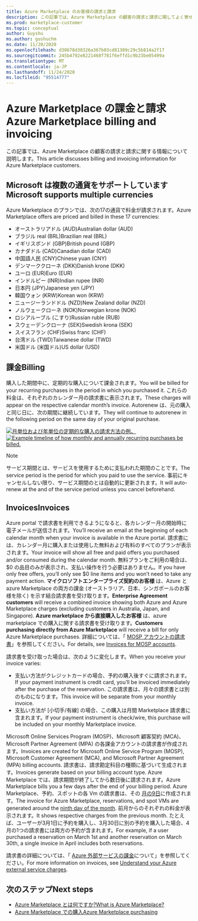 ```yaml
---
title: Azure Marketplace のお客様の請求と請求
description: この記事では、Azure Marketplace の顧客の請求と請求に関してよく寄せられる質問について説明します。
ms.prod: marketplace-customer
ms.topic: conceptual
author: Guyshu
ms.author: gushuchm
ms.date: 11/20/2020
ms.openlocfilehash: d30678d38326a367b03cd81309c29c5b814a2f17
ms.sourcegitcommit: 245b4792e8221468f781f6effd1c9b23be05499a
ms.translationtype: MT
ms.contentlocale: ja-JP
ms.lasthandoff: 11/24/2020
ms.locfileid: "95514777"
---
```

# <a name="azure-marketplace-billing-and-invoicing"></a><span data-ttu-id="8a443-103">Azure Marketplace の課金と請求</span><span class="sxs-lookup"><span data-stu-id="8a443-103">Azure Marketplace billing and invoicing</span></span>

<span data-ttu-id="8a443-104">この記事では、Azure Marketplace の顧客の請求と請求に関する情報について説明します。</span><span class="sxs-lookup"><span data-stu-id="8a443-104">This article discusses billing and invoicing information for Azure Marketplace customers.</span></span>

## <a name="microsoft-supports-multiple-currencies"></a><span data-ttu-id="8a443-105">Microsoft は複数の通貨をサポートしています</span><span class="sxs-lookup"><span data-stu-id="8a443-105">Microsoft supports multiple currencies</span></span>

<span data-ttu-id="8a443-106">Azure Marketplace のプランでは、次の17の通貨で料金が請求されます。</span><span class="sxs-lookup"><span data-stu-id="8a443-106">Azure Marketplace offers are priced and billed in these 17 currencies:</span></span>

- <span data-ttu-id="8a443-107">オーストラリアドル (AUD)</span><span class="sxs-lookup"><span data-stu-id="8a443-107">Australian dollar (AUD)</span></span>
- <span data-ttu-id="8a443-108">ブラジル real (BRL)</span><span class="sxs-lookup"><span data-stu-id="8a443-108">Brazilian real (BRL)</span></span>
- <span data-ttu-id="8a443-109">イギリスポンド (GBP)</span><span class="sxs-lookup"><span data-stu-id="8a443-109">British pound (GBP)</span></span>
- <span data-ttu-id="8a443-110">カナダドル (CAD)</span><span class="sxs-lookup"><span data-stu-id="8a443-110">Canadian dollar (CAD)</span></span>
- <span data-ttu-id="8a443-111">中国語人民 (CNY)</span><span class="sxs-lookup"><span data-stu-id="8a443-111">Chinese yuan (CNY)</span></span>
- <span data-ttu-id="8a443-112">デンマーククローネ (DKK)</span><span class="sxs-lookup"><span data-stu-id="8a443-112">Danish krone (DKK)</span></span>
- <span data-ttu-id="8a443-113">ユーロ (EUR)</span><span class="sxs-lookup"><span data-stu-id="8a443-113">Euro (EUR)</span></span>
- <span data-ttu-id="8a443-114">インドルピー (INR)</span><span class="sxs-lookup"><span data-stu-id="8a443-114">Indian rupee (INR)</span></span>
- <span data-ttu-id="8a443-115">日本円 (JPY)</span><span class="sxs-lookup"><span data-stu-id="8a443-115">Japanese yen (JPY)</span></span>
- <span data-ttu-id="8a443-116">韓国ウォン (KRW)</span><span class="sxs-lookup"><span data-stu-id="8a443-116">Korean won (KRW)</span></span>
- <span data-ttu-id="8a443-117">ニュージーランドドル (NZD)</span><span class="sxs-lookup"><span data-stu-id="8a443-117">New Zealand dollar (NZD)</span></span>
- <span data-ttu-id="8a443-118">ノルウェークローネ (NOK)</span><span class="sxs-lookup"><span data-stu-id="8a443-118">Norwegian krone (NOK)</span></span>
- <span data-ttu-id="8a443-119">ロシアルーブル (こすり)</span><span class="sxs-lookup"><span data-stu-id="8a443-119">Russian ruble (RUB)</span></span>
- <span data-ttu-id="8a443-120">スウェーデンクローナ (SEK)</span><span class="sxs-lookup"><span data-stu-id="8a443-120">Swedish krona (SEK)</span></span>
- <span data-ttu-id="8a443-121">スイスフラン (CHF)</span><span class="sxs-lookup"><span data-stu-id="8a443-121">Swiss franc (CHF)</span></span>
- <span data-ttu-id="8a443-122">台湾ドル (TWD)</span><span class="sxs-lookup"><span data-stu-id="8a443-122">Taiwanese dollar (TWD)</span></span>
- <span data-ttu-id="8a443-123">米国ドル (米国ドル)</span><span class="sxs-lookup"><span data-stu-id="8a443-123">US dollar (USD)</span></span>

## <a name="billing"></a><span data-ttu-id="8a443-124">課金</span><span class="sxs-lookup"><span data-stu-id="8a443-124">Billing</span></span>

<span data-ttu-id="8a443-125">購入した期間中に、定期的な購入について課金されます。</span><span class="sxs-lookup"><span data-stu-id="8a443-125">You will be billed for your recurring purchases in the period in which you purchased it.</span></span> <span data-ttu-id="8a443-126">これらの料金は、それぞれのカレンダー月の請求書に表示されます。</span><span class="sxs-lookup"><span data-stu-id="8a443-126">These charges will appear on the respective calendar month’s invoice.</span></span> <span data-ttu-id="8a443-127">Autorenew は、元の購入と同じ日に、次の期間に継続しています。</span><span class="sxs-lookup"><span data-stu-id="8a443-127">They will continue to autorenew in the following period on the same day of your original purchase.</span></span>

<span data-ttu-id="8a443-128">[![月単位および年単位の定期的な購入の請求方法の例。](media/billing/billing-charges-recurring.png)](media/billing/billing-charges-recurring.png#lightbox)</span><span class="sxs-lookup"><span data-stu-id="8a443-128">[![Example timeline of how monthly and annually recurring purchases be billed.](media/billing/billing-charges-recurring.png)](media/billing/billing-charges-recurring.png#lightbox)</span></span>

>[!NOTE]
> <span data-ttu-id="8a443-129">サービス期間とは、サービスを使用するために支払われた期間のことです。</span><span class="sxs-lookup"><span data-stu-id="8a443-129">The service period is the period for which you paid to use the service.</span></span> <span data-ttu-id="8a443-130">事前にキャンセルしない限り、サービス期間のとは自動的に更新されます。</span><span class="sxs-lookup"><span data-stu-id="8a443-130">It will auto-renew at the and of the service period unless you cancel beforehand.</span></span>

## <a name="invoices"></a><span data-ttu-id="8a443-131">Invoices</span><span class="sxs-lookup"><span data-stu-id="8a443-131">Invoices</span></span>

<span data-ttu-id="8a443-132">Azure portal で請求書を利用できるようになると、各カレンダー月の開始時に電子メールが送信されます。</span><span class="sxs-lookup"><span data-stu-id="8a443-132">You’ll receive an email at the beginning of each calendar month when your invoice is available in the Azure portal.</span></span> <span data-ttu-id="8a443-133">請求書には、カレンダー月に購入または使用した無料および有料のすべてのプランが表示されます。</span><span class="sxs-lookup"><span data-stu-id="8a443-133">Your invoice will show all free and paid offers you purchased and/or consumed during the calendar month.</span></span> <span data-ttu-id="8a443-134">無料プランをご利用の場合は、$0 の品目のみが表示され、支払い操作を行う必要はありません。</span><span class="sxs-lookup"><span data-stu-id="8a443-134">If you have only free offers, you’ll only see $0 line items and you won’t need to take any payment action.</span></span> <span data-ttu-id="8a443-135">**マイクロソフトエンタープライズ契約のお客様** は、Azure と azure Marketplace の両方の課金 (オーストラリア、日本、シンガポールのお客様を除く) を示す結合請求書を受け取ります。</span><span class="sxs-lookup"><span data-stu-id="8a443-135">**Enterprise Agreement customers** will receive a combined invoice showing both Azure and Azure Marketplace charges (excluding customers in Australia, Japan, and Singapore).</span></span> <span data-ttu-id="8a443-136">**Azure marketplace から直接購入したお客様** は、azure marketplace での購入に関する請求書を受け取ります。</span><span class="sxs-lookup"><span data-stu-id="8a443-136">**Customers purchasing directly from Azure Marketplace** will receive a bill for only Azure Marketplace purchases.</span></span> <span data-ttu-id="8a443-137">詳細については、「 [MOSP アカウントの請求書](/azure/cost-management-billing/understand/download-azure-invoice#invoices-for-mosp-billing-accounts)」を参照してください。</span><span class="sxs-lookup"><span data-stu-id="8a443-137">For details, see [Invoices for MOSP accounts](/azure/cost-management-billing/understand/download-azure-invoice#invoices-for-mosp-billing-accounts).</span></span>

<span data-ttu-id="8a443-138">請求書を受け取った場合は、次のように変化します。</span><span class="sxs-lookup"><span data-stu-id="8a443-138">When you receive your invoice varies:</span></span>

- <span data-ttu-id="8a443-139">支払い方法がクレジットカードの場合、予約の購入後すぐに請求されます。</span><span class="sxs-lookup"><span data-stu-id="8a443-139">If your payment instrument is credit card, you’ll be invoiced immediately after the purchase of the reservation.</span></span> <span data-ttu-id="8a443-140">この請求書は、月々の請求書とは別のものになります。</span><span class="sxs-lookup"><span data-stu-id="8a443-140">This invoice will be separate from your monthly invoice.</span></span>
- <span data-ttu-id="8a443-141">支払い方法が [小切手/有線] の場合、この購入は月間 Marketplace 請求書に含まれます。</span><span class="sxs-lookup"><span data-stu-id="8a443-141">If your payment instrument is check/wire, this purchase will be included on your monthly Marketplace invoice.</span></span>

<span data-ttu-id="8a443-142">Microsoft Online Services Program (MOSP)、Microsoft 顧客契約 (MCA)、Microsoft Partner Agreement (MPA) の各課金アカウントの請求書が作成されます。</span><span class="sxs-lookup"><span data-stu-id="8a443-142">Invoices are created for Microsoft Online Service Program (MOSP), Microsoft Customer Agreement (MCA), and Microsoft Partner Agreement (MPA) billing accounts.</span></span> <span data-ttu-id="8a443-143">請求書は、請求勘定科目の種類に基づいて生成されます。</span><span class="sxs-lookup"><span data-stu-id="8a443-143">Invoices generate based on your billing account type.</span></span> <span data-ttu-id="8a443-144">Azure Marketplace では、請求期間が終了してから数日後に請求されます。</span><span class="sxs-lookup"><span data-stu-id="8a443-144">Azure Marketplace bills you a few days after the end of your billing period.</span></span> <span data-ttu-id="8a443-145">Azure Marketplace、予約、スポットの各 Vm の請求書は、その [月の9日](/azure/cost-management-billing/understand/download-azure-invoice#invoices-for-mosp-billing-accounts)に作成されます。</span><span class="sxs-lookup"><span data-stu-id="8a443-145">The invoice for Azure Marketplace, reservations, and spot VMs are generated around the [ninth day of the month](/azure/cost-management-billing/understand/download-azure-invoice#invoices-for-mosp-billing-accounts).</span></span> <span data-ttu-id="8a443-146">前月からのそれぞれの料金が表示されます。</span><span class="sxs-lookup"><span data-stu-id="8a443-146">It shows respective charges from the previous month.</span></span> <span data-ttu-id="8a443-147">たとえば、ユーザーが3月1日に予約を購入し、3月30日に別の予約を購入した場合、4月の1つの請求書には両方の予約が含まれます。</span><span class="sxs-lookup"><span data-stu-id="8a443-147">For example, if a user purchased a reservation on March 1st and another reservation on March 30th, a single invoice in April includes both reservations.</span></span>

<span data-ttu-id="8a443-148">請求書の詳細については、「 [Azure 外部サービスの課金](/azure/cost-management-billing/understand/understand-azure-marketplace-charges)について」を参照してください。</span><span class="sxs-lookup"><span data-stu-id="8a443-148">For more information on invoices, see [Understand your Azure external service charges](/azure/cost-management-billing/understand/understand-azure-marketplace-charges).</span></span>

## <a name="next-steps"></a><span data-ttu-id="8a443-149">次のステップ</span><span class="sxs-lookup"><span data-stu-id="8a443-149">Next steps</span></span>

- [<span data-ttu-id="8a443-150">Azure Marketplace とは何ですか?</span><span class="sxs-lookup"><span data-stu-id="8a443-150">What is Azure Marketplace?</span></span>](azure-marketplace-overview.md)
- [<span data-ttu-id="8a443-151">Azure Marketplace での購入</span><span class="sxs-lookup"><span data-stu-id="8a443-151">Azure Marketplace purchasing</span></span>](azure-purchasing-invoicing.md)

